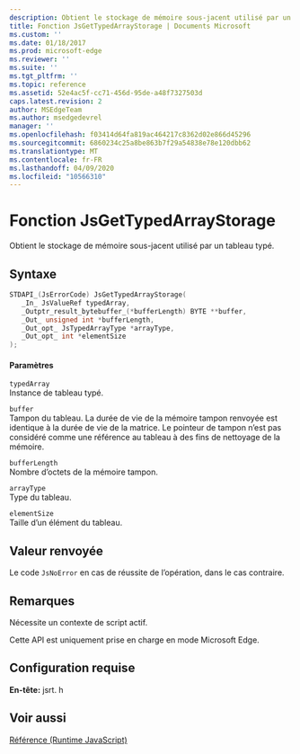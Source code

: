 ```yaml
---
description: Obtient le stockage de mémoire sous-jacent utilisé par un tableau typé.
title: Fonction JsGetTypedArrayStorage | Documents Microsoft
ms.custom: ''
ms.date: 01/18/2017
ms.prod: microsoft-edge
ms.reviewer: ''
ms.suite: ''
ms.tgt_pltfrm: ''
ms.topic: reference
ms.assetid: 52e4ac5f-cc71-456d-95de-a48f7327503d
caps.latest.revision: 2
author: MSEdgeTeam
ms.author: msedgedevrel
manager: ''
ms.openlocfilehash: f03414d64fa819ac464217c8362d02e866d45296
ms.sourcegitcommit: 6860234c25a8be863b7f29a54838e78e120dbb62
ms.translationtype: MT
ms.contentlocale: fr-FR
ms.lasthandoff: 04/09/2020
ms.locfileid: "10566310"
---
```

# Fonction JsGetTypedArrayStorage
Obtient le stockage de mémoire sous-jacent utilisé par un tableau typé.  
  
## Syntaxe  
  
```cpp  
STDAPI_(JsErrorCode) JsGetTypedArrayStorage(  
   _In_ JsValueRef typedArray,  
   _Outptr_result_bytebuffer_(*bufferLength) BYTE **buffer,  
   _Out_ unsigned int *bufferLength,  
   _Out_opt_ JsTypedArrayType *arrayType,  
   _Out_opt_ int *elementSize  
);  
```  
  
#### Paramètres  
 `typedArray`  
 Instance de tableau typé.  
  
 `buffer`  
 Tampon du tableau. La durée de vie de la mémoire tampon renvoyée est identique à la durée de vie de la matrice. Le pointeur de tampon n’est pas considéré comme une référence au tableau à des fins de nettoyage de la mémoire.  
  
 `bufferLength`  
 Nombre d’octets de la mémoire tampon.  
  
 `arrayType`  
 Type du tableau.  
  
 `elementSize`  
 Taille d’un élément du tableau.  
  
## Valeur renvoyée  
 Le code `JsNoError` en cas de réussite de l’opération, dans le cas contraire.  
  
## Remarques  
 Nécessite un contexte de script actif.  
  
 Cette API est uniquement prise en charge en mode Microsoft Edge.  
  
## Configuration requise  
 **En-tête:** jsrt. h  
  
## Voir aussi  
 [Référence (Runtime JavaScript)](../chakra-hosting/reference-javascript-runtime.md)